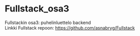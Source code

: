 # Fullstack_osa3  
Fullstackin osa3: puhelinluettelo backend  
Linkki Fullstack repoon: https://github.com/asnabryg/Fullstack
